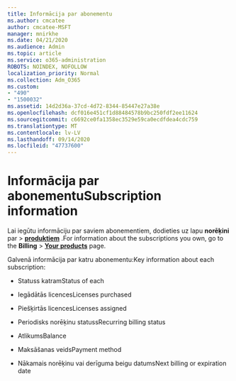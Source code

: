 ```yaml
---
title: Informācija par abonementu
ms.author: cmcatee
author: cmcatee-MSFT
manager: mnirkhe
ms.date: 04/21/2020
ms.audience: Admin
ms.topic: article
ms.service: o365-administration
ROBOTS: NOINDEX, NOFOLLOW
localization_priority: Normal
ms.collection: Adm_O365
ms.custom:
- "490"
- "1500032"
ms.assetid: 14d2d36a-37cd-4d72-8344-85447e27a38e
ms.openlocfilehash: dcf016e451cf1d88484578b9bc250fdf2ee11624
ms.sourcegitcommit: c6692ce0fa1358ec3529e59ca0ecdfdea4cdc759
ms.translationtype: MT
ms.contentlocale: lv-LV
ms.lasthandoff: 09/14/2020
ms.locfileid: "47737600"
---
```

# <a name="subscription-information"></a><span data-ttu-id="667ac-102">Informācija par abonementu</span><span class="sxs-lookup"><span data-stu-id="667ac-102">Subscription information</span></span>

<span data-ttu-id="667ac-103">Lai iegūtu informāciju par saviem abonementiem, dodieties uz lapu **norēķini** par \> **[produktiem](https://go.microsoft.com/fwlink/p/?linkid=842054)** .</span><span class="sxs-lookup"><span data-stu-id="667ac-103">For information about the subscriptions you own, go to the **Billing** \> **[Your products](https://go.microsoft.com/fwlink/p/?linkid=842054)** page.</span></span>
  
<span data-ttu-id="667ac-104">Galvenā informācija par katru abonementu:</span><span class="sxs-lookup"><span data-stu-id="667ac-104">Key information about each subscription:</span></span>
  
- <span data-ttu-id="667ac-105">Statuss katram</span><span class="sxs-lookup"><span data-stu-id="667ac-105">Status of each</span></span>

- <span data-ttu-id="667ac-106">Iegādātās licences</span><span class="sxs-lookup"><span data-stu-id="667ac-106">Licenses purchased</span></span>

- <span data-ttu-id="667ac-107">Piešķirtās licences</span><span class="sxs-lookup"><span data-stu-id="667ac-107">Licenses assigned</span></span>

- <span data-ttu-id="667ac-108">Periodisks norēķinu statuss</span><span class="sxs-lookup"><span data-stu-id="667ac-108">Recurring billing status</span></span>

- <span data-ttu-id="667ac-109">Atlikums</span><span class="sxs-lookup"><span data-stu-id="667ac-109">Balance</span></span>

- <span data-ttu-id="667ac-110">Maksāšanas veids</span><span class="sxs-lookup"><span data-stu-id="667ac-110">Payment method</span></span>

- <span data-ttu-id="667ac-111">Nākamais norēķinu vai derīguma beigu datums</span><span class="sxs-lookup"><span data-stu-id="667ac-111">Next billing or expiration date</span></span>